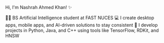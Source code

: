 Hi, I'm Nashrah Ahmed Khan! ✨

  👩‍💻 BS Artificial Intelligence student at FAST NUCES
  💻 I create desktop apps, mobile apps, and AI-driven solutions to stay consistent
  🧠 I develop projects in Python, Java, and C++ using tools like TensorFlow, RDKit, and HNSW
